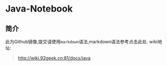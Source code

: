 # Java-Notebook
## 简介
此为Github镜像,提交请使用```markdown```语法,markdown语法参考点击此处.
wiki地址:
>http://wiki.92geek.cn:81/docs/java

